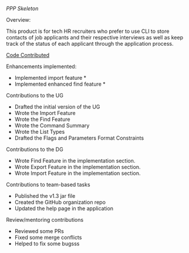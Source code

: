 *PPP Skeleton*

Overview:

This product is for tech HR recruiters who prefer to use CLI to store contacts of job applicants and their respective interviews as well as keep track of the status of each applicant through the application process.

[Code Contributed](https://nus-cs2103-ay2122s2.github.io/tp-dashboard/?search=eman-kom&breakdown=true)

Enhancements implemented:
* Implemented import feature
  * 
* Implemented enhanced find feature
  * 

Contributions to the UG
* Drafted the initial version of the UG
* Wrote the Import Feature
* Wrote the Find Feature
* Wrote the Command Summary
* Wrote the List Types
* Drafted the Flags and Parameters Format Constraints

Contributions to the DG
* Wrote Find Feature in the implementation section.
* Wrote Export Feature in the implementation section.
* Wrote Import Feature in the implementation section.

Contributions to team-based tasks
* Published the v1.3 jar file
* Created the GitHub organization repo
* Updated the help page in the application

Review/mentoring contributions
* Reviewed some PRs
* Fixed some merge conflicts
* Helped to fix some bugsss
